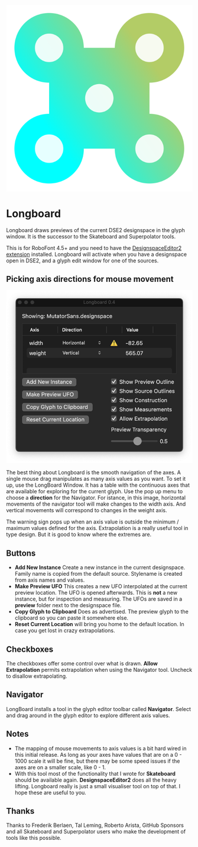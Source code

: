 ![The LongBoard Icon](icon.png)

# Longboard

Longboard draws previews of the current DSE2 designspace in the glyph window.
It is the successor to the Skateboard and Superpolator tools.

This is for RoboFont 4.5+ and you need to have the [DesignspaceEditor2 extension](https://github.com/LettError/designSpaceRoboFontExtension) installed. Longboard will activate when you have a designspace open in DSE2, and a glyph edit window for one of the sources.

## Picking axis directions for mouse movement

![LongBoard UI](screen_20240510.png)

The best thing about Longboard is the smooth navigation of the axes. A single mouse drag manipulates as many axis values as you want. To set it up, use the LongBoard Window. It has a table with the continuous axes that are available for exploring for the current glyph. Use the pop up menu to choose a **direction** for the Navigator. For istance, in this image, horizontal movements of the navigator tool will make changes to the width axis. And vertical movements will correspond to changes in the weight axis.

The warning sign pops up when an axis value is outside the minimum / maximum values defined for the axis. Extrapolation is a really useful tool in type design. But it is good to know where the extremes are. 

## Buttons

* **Add New Instance** Create a new instance in the current designspace. Family name is copied from the default source. Stylename is created from axis names and values. 
* **Make Preview UFO** This creates a new UFO interpolated at the current preview location. The UFO is opened afterwards. This is **not** a new instance, but for inspection and measuring. The UFOs are saved in a **preview** folder next to the designspace file. 
* **Copy Glyph to Clipboard** Does as advertised. The preview glyph to the clipboard so you can paste it somewhere else.
* **Reset Current Location** will bring you home to the default location. In case you get lost in crazy extrapolations. 

## Checkboxes 

The checkboxes offer some control over what is drawn. **Allow Extrapolation** permits extrapolation when using the Navigator tool. Uncheck to disallow extrapolating.

## Navigator

LongBoard installs a tool in the glyph editor toolbar called **Navigator**. Select and drag around in the glyph editor to explore different axis values. 

## Notes

* The mapping of mouse movements to axis values is a bit hard wired in this initial release. As long as your axes have values that are on a 0 - 1000 scale it will be fine, but there may be some speed issues if the axes are on a smaller scale, like 0 - 1. 
* With this tool most of the functionality that I wrote for **Skateboard** should be available again. **DesignspaceEditor2** does all the heavy lifting. Longboard really is just a small visualiser tool on top of that. I hope these are useful to you. 

## Thanks

Thanks to Frederik Berlaen, Tal Leming, Roberto Arista, GitHub Sponsors and all Skateboard and Superpolator users who make the development of tools like this possible.

